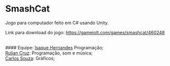 # SmashCat
Jogo para computador feito em C# usando Unity.

Link para download do jogo: https://gamejolt.com/games/smashcat/460248

<br>
#### Equipe:
<a href="https://github.com/isaquedev">Isaque Hernandes</a> Programação;
<br><a href="https://github.com/ruliancruz">Rulian Cruz</a>: Programação, som e música;
<br><a href="https://github.com/Edward-Doragon">Carlos Souza</a>: Gráficos;

